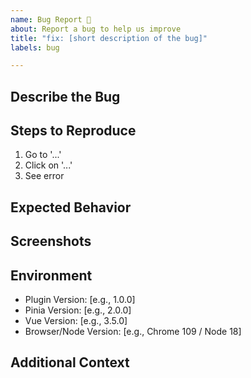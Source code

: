 ```yaml
---
name: Bug Report 🐛
about: Report a bug to help us improve
title: "fix: [short description of the bug]"
labels: bug

---
```


## Describe the Bug
<!-- A clear and concise description of what the bug is. -->

## Steps to Reproduce
1. Go to '...'
2. Click on '...'
3. See error

## Expected Behavior
<!-- A clear and concise description of what you expected to happen. -->

## Screenshots
<!-- If applicable, add screenshots to help explain your problem. -->

## Environment
- Plugin Version: [e.g., 1.0.0]
- Pinia Version: [e.g., 2.0.0]
- Vue Version: [e.g., 3.5.0]
- Browser/Node Version: [e.g., Chrome 109 / Node 18]

## Additional Context
<!-- Add any other context about the problem here. -->
